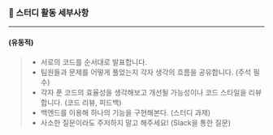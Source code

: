 ### :loudspeaker: 스터디 활동 세부사항
---
#### (유동적)
> - 서로의 코드를 순서대로 발표합니다.
> - 팀원들과 문제를 어떻게 풀었는지 각자 생각의 흐름을 공유합니다. (주석 필수)
> - 각자 푼 코드의 효율성을 생각해보고 개선될 가능성이나 코드 스타일을 리뷰합니다. (코드 리뷰, 피드백)
> - 백엔드를 이용해 하나의 기능을 구현해본다. (스터디 과제)
> - 사소한 질문이라도 주저하지 말고 해주세요! (Slack을 통한 질문)
